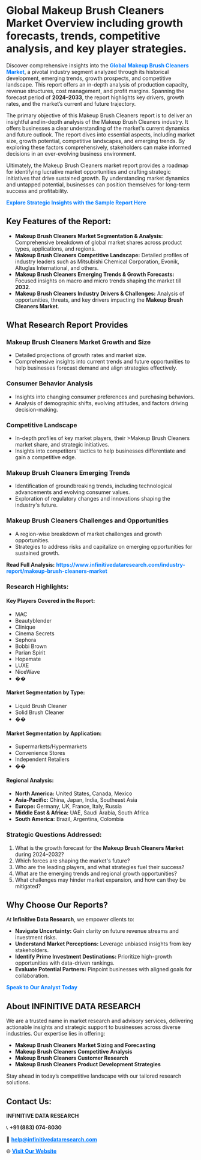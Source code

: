 <h1>Global Makeup Brush Cleaners Market Overview including growth forecasts, trends, competitive analysis, and key player strategies.</h1>
<p>
Discover comprehensive insights into the 
<a href="https://www.infinitivedataresearch.com/industry-report/makeup-brush-cleaners-market" rel="dofollow" style="color: #007BFF; text-decoration: none;"><strong>Global Makeup Brush Cleaners Market</strong></a>, a pivotal industry segment analyzed through its historical development, emerging trends, growth prospects, and competitive landscape. This report offers an in-depth analysis of production capacity, revenue structures, cost management, and profit margins. Spanning the forecast period of <strong>2024–2033</strong>, the report highlights key drivers, growth rates, and the market’s current and future trajectory.
</p>
<p>
The primary objective of this Makeup Brush Cleaners report is to deliver an insightful and in-depth analysis of the Makeup Brush Cleaners industry. It offers businesses a clear understanding of the market's current dynamics and future outlook. The report dives into essential aspects, including market size, growth potential, competitive landscapes, and emerging trends. By exploring these factors comprehensively, stakeholders can make informed decisions in an ever-evolving business environment.
</p>
<p>
Ultimately, the Makeup Brush Cleaners market report provides a roadmap for identifying lucrative market opportunities and crafting strategic initiatives that drive sustained growth. By understanding market dynamics and untapped potential, businesses can position themselves for long-term success and profitability.
</p>
<p>
<a href="https://www.infinitivedataresearch.com/request-sample/reportId=109916" style="color: #007BFF; text-decoration: none;"><strong>Explore Strategic Insights with the Sample Report Here</strong></a>
</p>

<h2>Key Features of the Report:</h2>
<ul>
<li><strong>Makeup Brush Cleaners Market Segmentation & Analysis:</strong> Comprehensive breakdown of global market shares across product types, applications, and regions.</li>
<li><strong>Makeup Brush Cleaners Competitive Landscape:</strong> Detailed profiles of industry leaders such as Mitsubishi Chemical Corporation, Evonik, Altuglas International, and others.</li>
<li><strong>Makeup Brush Cleaners Emerging Trends & Growth Forecasts:</strong> Focused insights on macro and micro trends shaping the market till <strong>2032</strong>.</li>
<li><strong>Makeup Brush Cleaners Industry Drivers & Challenges:</strong> Analysis of opportunities, threats, and key drivers impacting the <strong>Makeup Brush Cleaners Market</strong>.</li>
</ul>

<h2>What Research Report Provides</h2>
<h3>Makeup Brush Cleaners Market Growth and Size</h3>
<ul>
<li>Detailed projections of growth rates and market size.</li>
<li>Comprehensive insights into current trends and future opportunities to help businesses forecast demand and align strategies effectively.</li>
</ul>

<h3>Consumer Behavior Analysis</h3>
<ul>
<li>Insights into changing consumer preferences and purchasing behaviors.</li>
<li>Analysis of demographic shifts, evolving attitudes, and factors driving decision-making.</li>
</ul>

<h3>Competitive Landscape</h3>
<ul>
<li>In-depth profiles of key market players, their >Makeup Brush Cleaners market share, and strategic initiatives.</li>
<li>Insights into competitors' tactics to help businesses differentiate and gain a competitive edge.</li>
</ul>

<h3>Makeup Brush Cleaners Emerging Trends</h3>
<ul>
<li>Identification of groundbreaking trends, including technological advancements and evolving consumer values.</li>
<li>Exploration of regulatory changes and innovations shaping the industry's future.</li>
</ul>

<h3>Makeup Brush Cleaners Challenges and Opportunities</h3>
<ul>
<li>A region-wise breakdown of market challenges and growth opportunities.</li>
<li>Strategies to address risks and capitalize on emerging opportunities for sustained growth.</li>
</ul>
<p><strong>Read Full Analysis:</strong> <a href="https://www.infinitivedataresearch.com/industry-report/makeup-brush-cleaners-market" rel="dofollow" style="color: #007BFF; text-decoration: none;"><strong>https://www.infinitivedataresearch.com/industry-report/makeup-brush-cleaners-market</strong></a></p>
<h3>Research Highlights:</h3>
<h4>Key Players Covered in the Report:</h4>
<ul><li>MAC</li><li>Beautyblender</li><li>Clinique</li><li>Cinema Secrets</li><li>Sephora</li><li>Bobbi Brown</li><li>Parian Spirit</li><li>Hopemate</li><li>LUXE</li><li>NiceWave</li><li>��</li></ul>
<h4>Market Segmentation by Type:</h4>
<ul><li>Liquid Brush Cleaner</li><li>Solid Brush Cleaner</li><li>��</li></ul>
<h4>Market Segmentation by Application:</h4>
<ul><li>Supermarkets/Hypermarkets</li><li>Convenience Stores</li><li>Independent Retailers</li><li>��</li></ul>

<h4>Regional Analysis:</h4>
<ul>
<li><strong>North America:</strong> United States, Canada, Mexico</li>
<li><strong>Asia-Pacific:</strong> China, Japan, India, Southeast Asia</li>
<li><strong>Europe:</strong> Germany, UK, France, Italy, Russia</li>
<li><strong>Middle East & Africa:</strong> UAE, Saudi Arabia, South Africa</li>
<li><strong>South America:</strong> Brazil, Argentina, Colombia</li>
</ul>

<h3>Strategic Questions Addressed:</h3>
<ol>
<li>What is the growth forecast for the <strong>Makeup Brush Cleaners Market</strong> during 2024–2032?</li>
<li>Which forces are shaping the market's future?</li>
<li>Who are the leading players, and what strategies fuel their success?</li>
<li>What are the emerging trends and regional growth opportunities?</li>
<li>What challenges may hinder market expansion, and how can they be mitigated?</li>
</ol>

<h2>Why Choose Our Reports?</h2>
<p>At <strong>Infinitive Data Research</strong>, we empower clients to:</p>
<ul>
<li><strong>Navigate Uncertainty:</strong> Gain clarity on future revenue streams and investment risks.</li>
<li><strong>Understand Market Perceptions:</strong> Leverage unbiased insights from key stakeholders.</li>
<li><strong>Identify Prime Investment Destinations:</strong> Prioritize high-growth opportunities with data-driven rankings.</li>
<li><strong>Evaluate Potential Partners:</strong> Pinpoint businesses with aligned goals for collaboration.</li>
</ul>
<p><a href="https://www.infinitivedataresearch.com/industry-report/makeup-brush-cleaners-market" rel="dofollow" style="color: #007BFF; text-decoration: none;"><strong>Speak to Our Analyst Today</strong></a></p>

<h2>About INFINITIVE DATA RESEARCH</h2>
<p>We are a trusted name in market research and advisory services, delivering actionable insights and strategic support to businesses across diverse industries. Our expertise lies in offering:</p>
<ul>
<li><strong>Makeup Brush Cleaners Market Sizing and Forecasting</strong></li>
<li><strong>Makeup Brush Cleaners Competitive Analysis</strong></li>
<li><strong>Makeup Brush Cleaners Customer Research</strong></li>
<li><strong>Makeup Brush Cleaners Product Development Strategies</strong></li>
</ul>
<p>Stay ahead in today’s competitive landscape with our tailored research solutions.</p>

<h2>Contact Us:</h2>
<p><strong>INFINITIVE DATA RESEARCH</strong></p>
<p>📞 <strong>+91 (883) 074-8030</strong></p>
<p>📧 <strong><a href="mailto:help@infinitivedataresearch.com" style="color: #007BFF;">help@infinitivedataresearch.com</a></strong></p>
<p>🌐 <strong><a href="https://www.infinitivedataresearch.com" rel="dofollow" style="color: #007BFF;">Visit Our Website</a></strong></p>